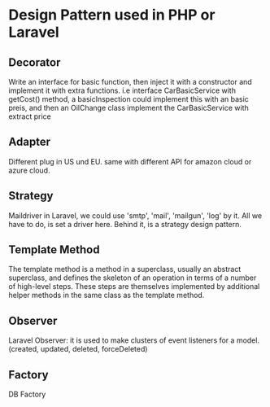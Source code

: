 # Design Pattern used in PHP or Laravel

## Decorator

Write an interface for basic function, then inject it with a constructor and implement it with extra functions.
i.e interface CarBasicService with getCost() method, a basicInspection could implement this with an basic preis, and then an OilChange class implement the CarBasicService with extract price

## Adapter

Different plug in US und EU. same with different API for amazon cloud or azure cloud.

## Strategy

Maildriver in Laravel, we could use 'smtp', 'mail', 'mailgun', 'log' by it. All we have to do, is set a driver here.
Behind it, is a strategy design pattern.

## Template Method

The template method is a method in a superclass, usually an abstract superclass, and defines the skeleton of an operation in terms of a number of high-level steps. These steps are themselves implemented by additional helper methods in the same class as the template method.

## Observer

Laravel Observer: it is used to make clusters of event listeners for a model.(created, updated, deleted, forceDeleted)

## Factory

DB Factory